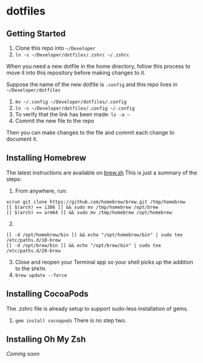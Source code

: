 # dotfiles

## Getting Started
1. Clone this repo into `~/Developer`
2. `ln -s ~/Developer/dotfiles/.zshrc ~/.zshrc`


When you need a new dotfile in the home directory, follow this process to move it into
this repository before making changes to it.

Suppose the name of the new dotfile is `.config` and this repo lives in `~/Developer/dotfiles`

1. `mv ~/.config ~/Developer/dotfiles/.config`
2. `ln -s ~/Developer/dotfiles/.config ~/.config`
3. To verify that the link has been made: `ls -a ~`
4. Commit the new file to the repo

Then you can make changes to the file and commit each change to document it. 

## Installing Homebrew
The latest instructions are available on [brew.sh](https://brew.sh)
This is just a summary of the steps:
1. From anywhere, run:
```
xcrun git clone https://github.com/homebrew/brew.git /tmp/homebrew
[[ $(arch) == i386 ]] && sudo mv /tmp/homebrew /opt/brew
[[ $(arch) == arm64 ]] && sudo mv /tmp/homebrew /opt/homebrew
```
2. 
```
[[ -d /opt/homebrew/bin ]] && echo "/opt/homebrew/bin" | sudo tee /etc/paths.d/10-brew
[[ -d /opt/brew/bin ]] && echo "/opt/brew/bin" | sudo tee /etc/paths.d/20-brew
```
3. Close and reopen your Terminal app so your shell picks up the addition to the `$PATH`.
4. `brew update --force`

## Installing CocoaPods
The .zshrc file is already setup to support sudo-less installation of gems.
1. `gem install cocoapods`
There is no step two.

## Installing Oh My Zsh
_Coming soon_
